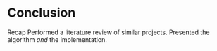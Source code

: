 # Conclusion

Recap
Performed a literature review of similar projects.
Presented the algorithm *and* the implementation.
